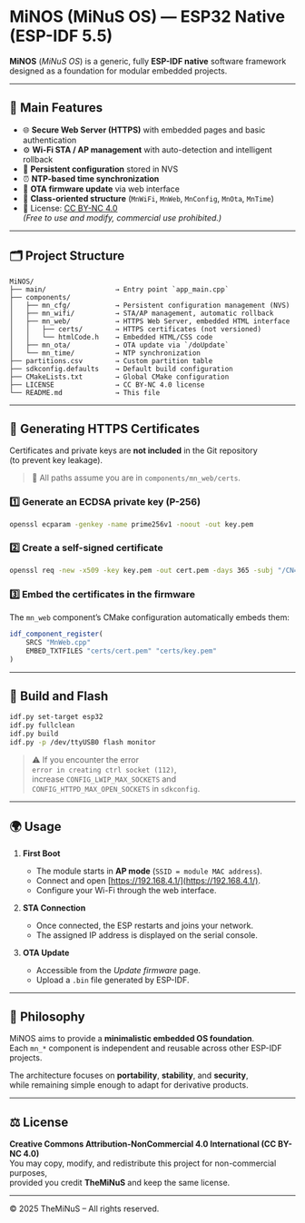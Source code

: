 # MiNOS (MiNuS OS) — ESP32 Native (ESP-IDF 5.5)

**MiNOS** (*MiNuS OS*) is a generic, fully **ESP-IDF native** software framework  
designed as a foundation for modular embedded projects.  

---

## 🚀 Main Features

- 🌐 **Secure Web Server (HTTPS)** with embedded pages and basic authentication  
- ⚙️ **Wi-Fi STA / AP management** with auto-detection and intelligent rollback  
- 💾 **Persistent configuration** stored in NVS  
- ⏰ **NTP-based time synchronization**  
- 🔄 **OTA firmware update** via web interface  
- 🧩 **Class-oriented structure** (`MnWiFi`, `MnWeb`, `MnConfig`, `MnOta`, `MnTime`)  
- 📄 License: [CC BY-NC 4.0](https://creativecommons.org/licenses/by-nc/4.0/)  
  *(Free to use and modify, commercial use prohibited.)*

---

## 🗂️ Project Structure

```
MiNOS/
├── main/                 → Entry point `app_main.cpp`
├── components/
│   ├── mn_cfg/           → Persistent configuration management (NVS)
│   ├── mn_wifi/          → STA/AP management, automatic rollback
│   ├── mn_web/           → HTTPS Web Server, embedded HTML interface
│   │   ├── certs/        → HTTPS certificates (not versioned)
│   │   └── htmlCode.h    → Embedded HTML/CSS code
│   ├── mn_ota/           → OTA update via `/doUpdate`
│   └── mn_time/          → NTP synchronization
├── partitions.csv        → Custom partition table
├── sdkconfig.defaults    → Default build configuration
├── CMakeLists.txt        → Global CMake configuration
├── LICENSE               → CC BY-NC 4.0 license
└── README.md             → This file
```

---

## 🔐 Generating HTTPS Certificates

Certificates and private keys are **not included** in the Git repository  
(to prevent key leakage).  

> 📍 All paths assume you are in `components/mn_web/certs`.

### 1️⃣ Generate an ECDSA private key (P-256)
```bash
openssl ecparam -genkey -name prime256v1 -noout -out key.pem
```

### 2️⃣ Create a self-signed certificate
```bash
openssl req -new -x509 -key key.pem -out cert.pem -days 365 -subj "/CN=MiNOS"
```

### 3️⃣ Embed the certificates in the firmware
The `mn_web` component’s CMake configuration automatically embeds them:

```cmake
idf_component_register(
    SRCS "MnWeb.cpp"
    EMBED_TXTFILES "certs/cert.pem" "certs/key.pem"
)
```

---

## 🧰 Build and Flash

```bash
idf.py set-target esp32
idf.py fullclean
idf.py build
idf.py -p /dev/ttyUSB0 flash monitor
```

> ⚠️ If you encounter the error  
> `error in creating ctrl socket (112)`,  
> increase `CONFIG_LWIP_MAX_SOCKETS` and `CONFIG_HTTPD_MAX_OPEN_SOCKETS` in `sdkconfig`.

---

## 🌍 Usage

1. **First Boot**  
   - The module starts in **AP mode** (`SSID = module MAC address`).  
   - Connect and open [https://192.168.4.1/](https://192.168.4.1/).  
   - Configure your Wi-Fi through the web interface.

2. **STA Connection**  
   - Once connected, the ESP restarts and joins your network.  
   - The assigned IP address is displayed on the serial console.

3. **OTA Update**  
   - Accessible from the *Update firmware* page.  
   - Upload a `.bin` file generated by ESP-IDF.

---

## 🧠 Philosophy

MiNOS aims to provide a **minimalistic embedded OS foundation**.  
Each `mn_*` component is independent and reusable across other ESP-IDF projects.  

The architecture focuses on **portability**, **stability**, and **security**,  
while remaining simple enough to adapt for derivative products.

---

## ⚖️ License

**Creative Commons Attribution-NonCommercial 4.0 International (CC BY-NC 4.0)**  
You may copy, modify, and redistribute this project for non-commercial purposes,  
provided you credit **TheMiNuS** and keep the same license.  

---

© 2025 TheMiNuS – All rights reserved.
